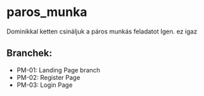 # paros_munka
Dominikkal ketten csináljuk a páros munkás feladatot
Igen. ez igaz

## Branchek:
- PM-01: Landing Page branch
- PM-02: Register Page
- PM-03: Login Page
